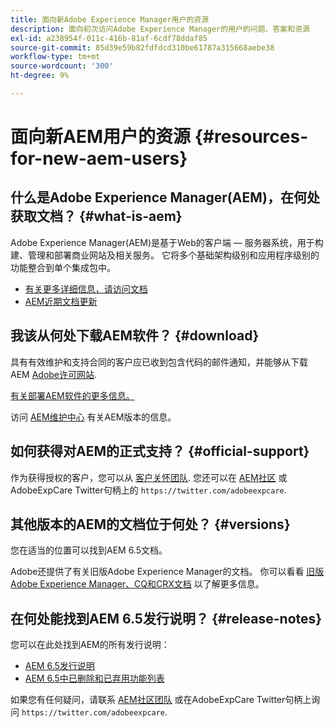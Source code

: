 ```yaml
---
title: 面向新Adobe Experience Manager用户的资源
description: 面向初次访问Adobe Experience Manager的用户的问题、答案和资源
exl-id: a238954f-011c-416b-81af-6cdf78ddaf85
source-git-commit: 85d39e59b82fdfdcd310be61787a315668aebe38
workflow-type: tm+mt
source-wordcount: '300'
ht-degree: 9%

---
```


# 面向新AEM用户的资源 {#resources-for-new-aem-users}

## 什么是Adobe Experience Manager(AEM)，在何处获取文档？ {#what-is-aem}

Adobe Experience Manager(AEM)是基于Web的客户端 — 服务器系统，用于构建、管理和部署商业网站及相关服务。 它将多个基础架构级别和应用程序级别的功能整合到单个集成包中。

* [有关更多详细信息，请访问文档](/help/sites-deploying/home.md)
* [AEM近期文档更新](https://experienceleague.adobe.com/docs/experience-manager-release-information/aem-release-updates/doc-updates/documentation-updates.html?lang=en)

## 我该从何处下载AEM软件？ {#download}

具有有效维护和支持合同的客户应已收到包含代码的邮件通知，并能够从下载AEM [Adobe许可网站](https://licensing.adobe.com/).

[有关部署AEM软件的更多信息。](/help/sites-deploying/home.md)

访问 [AEM维护中心](https://experienceleague.adobe.com/docs/experience-manager-release-information/aem-release-updates/aem-releases-updates.html?lang=zh-Hans) 有关AEM版本的信息。

## 如何获得对AEM的正式支持？ {#official-support}

作为获得授权的客户，您可以从 [客户关怀团队](https://experienceleague.adobe.com/?support-solution=General#support). 您还可以在 [AEM社区](https://experienceleaguecommunities.adobe.com:443/t5/adobe-experience-manager/ct-p/adobe-experience-manager-community) 或AdobeExpCare Twitter句柄上的 `https://twitter.com/adobeexpcare`.

## 其他版本的AEM的文档位于何处？ {#versions}

您在适当的位置可以找到AEM 6.5文档。

Adobe还提供了有关旧版Adobe Experience Manager的文档。 你可以看看 [旧版Adobe Experience Manager、CQ和CRX文档](https://experienceleague.adobe.com/docs/experience-manager-release-information/aem-release-updates/previous-updates/aem-previous-versions.html?lang=zh-Hans) 以了解更多信息。

## 在何处能找到AEM 6.5发行说明？ {#release-notes}

您可以在此处找到AEM的所有发行说明：

* [AEM 6.5发行说明](/help/release-notes/home.md)
* [AEM 6.5中已删除和已弃用功能列表](/help/release-notes/deprecated-removed-features.md)

如果您有任何疑问，请联系 [AEM社区团队](https://help-forums.adobe.com/content/adobeforums/en/experience-manager-forum/adobe-experience-manager.html) 或在AdobeExpCare Twitter句柄上询问 `https://twitter.com/adobeexpcare`.
